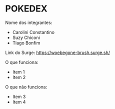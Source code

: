 # POKEDEX

Nome dos integrantes: 
- Carolini Constantino
- Suzy Chiconi
- Tiago Bonfim

Link do Surge: https://woebegone-brush.surge.sh/

O que funciona:
- Item 1
- Item 2

O que não funciona: 
- Item 3
- Item 4

